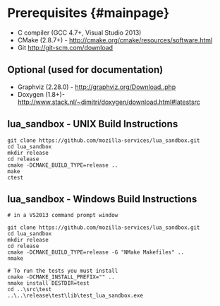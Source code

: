 Prerequisites {#mainpage}
====
* C compiler (GCC 4.7+, Visual Studio 2013)
* CMake (2.8.7+) - http://cmake.org/cmake/resources/software.html
* Git http://git-scm.com/download

Optional (used for documentation)
----
* Graphviz (2.28.0) - http://graphviz.org/Download..php
* Doxygen (1.8+)- http://www.stack.nl/~dimitri/doxygen/download.html#latestsrc

lua_sandbox  - UNIX Build Instructions
----
    git clone https://github.com/mozilla-services/lua_sandbox.git
    cd lua_sandbox 
    mkdir release
    cd release
    cmake -DCMAKE_BUILD_TYPE=release ..
    make
    ctest

lua_sandbox  - Windows Build Instructions
----
    # in a VS2013 command prompt window

    git clone https://github.com/mozilla-services/lua_sandbox.git
    cd lua_sandbox 
    mkdir release
    cd release
    cmake -DCMAKE_BUILD_TYPE=release -G "NMake Makefiles" ..
    nmake

    # To run the tests you must install
    cmake -DCMAKE_INSTALL_PREFIX="" ..
    nmake install DESTDIR=test
    cd ..\src\test
    ..\..\release\test\lib\test_lua_sandbox.exe 

